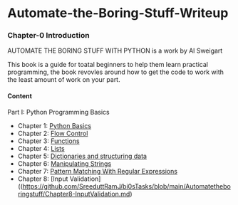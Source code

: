 # Automate-the-Boring-Stuff-Writeup

<h3>Chapter-0 Introduction</h3>

AUTOMATE THE BORING STUFF WITH PYTHON is a work by Al Sweigart 

This book is a guide for toatal beginners to help them learn practical programming, the book revovles around how to get the code to work with the least amount of work on your part.

<h4>Content</h4>

Part I: Python Programming Basics

- Chapter 1: [Python Basics](https://github.com/SreeduttRamJ/bi0sTasks/blob/main/Automatetheboringstuff/Chapter1-PythonBasics.md)
- Chapter 2: [Flow Control](https://github.com/SreeduttRamJ/bi0sTasks/blob/main/Automatetheboringstuff/Chapter2-FlowControl.md)
- Chapter 3: [Functions](https://github.com/SreeduttRamJ/bi0sTasks/blob/main/Automatetheboringstuff/Chapter3-Functions.md)
- Chapter 4: [Lists](https://github.com/SreeduttRamJ/bi0sTasks/blob/main/Automatetheboringstuff/Chapter4-Lists.md)
- Chapter 5: [Dictionaries and structuring data](https://github.com/SreeduttRamJ/bi0sTasks/blob/main/Automatetheboringstuff/Chapter5-Dictionariesandstructuringdata.md)
- Chapter 6: [Manipulating Strings](https://github.com/SreeduttRamJ/bi0sTasks/blob/main/Automatetheboringstuff/Chapter6-ManipulatingStrings.md)
- Chapter 7: [Pattern Matching With Regular Expressions](https://github.com/SreeduttRamJ/bi0sTasks/blob/main/Automatetheboringstuff/Chapter7-PatternMatching.md)
- Chapter 8: [Input Validation]((https://github.com/SreeduttRamJ/bi0sTasks/blob/main/Automatetheboringstuff/Chapter8-InputValidation.md)
